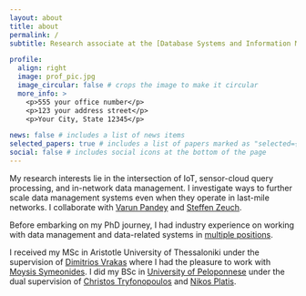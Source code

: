 ```yaml
---
layout: about
title: about
permalink: /
subtitle: Research associate at the [Database Systems and Information Management Group](https://www.tu.berlin/dima) of [TU Berlin](https://www.tu.berlin) led by [Volker Markl](https://www.dima.tu-berlin.de/menue/mitarbeiter/volker_markl).

profile:
  align: right
  image: prof_pic.jpg
  image_circular: false # crops the image to make it circular
  more_info: >
    <p>555 your office number</p>
    <p>123 your address street</p>
    <p>Your City, State 12345</p>

news: false # includes a list of news items
selected_papers: true # includes a list of papers marked as "selected={true}"
social: false # includes social icons at the bottom of the page
---
```

My research interests lie in the intersection of IoT, sensor-cloud query processing, and in-network data management. I investigate ways to further scale data management systems even when they operate in last-mile networks. I collaborate with [Varun Pandey](https://www.bifold.berlin/people/dr-varun-pandey.html) and [Steffen Zeuch](https://www.user.tu-berlin.de/zeuchste/). 

Before embarking on my PhD journey, I had industry experience on working with data management and data-related systems in [multiple positions](https://www.linkedin.com/in/demetrios-giouroukis/). 

I received my MSc in Aristotle University of Thessaloniki under the supervision of [Dimitrios Vrakas](https://intelligence.csd.auth.gr/people/vrakas/) where I had the pleasure to work with [Moysis Symeonides](https://www.linkedin.com/in/moysis-symeonides-13bb02b2/). I did my BSc in [University of Peloponnese](https://www.uop.gr/en/) under the dual supervision of [Christos Tryfonopoulos](http://users.uop.gr/~trifon/) and [Nikos Platis](https://users.uop.gr/~nplatis/en/).
